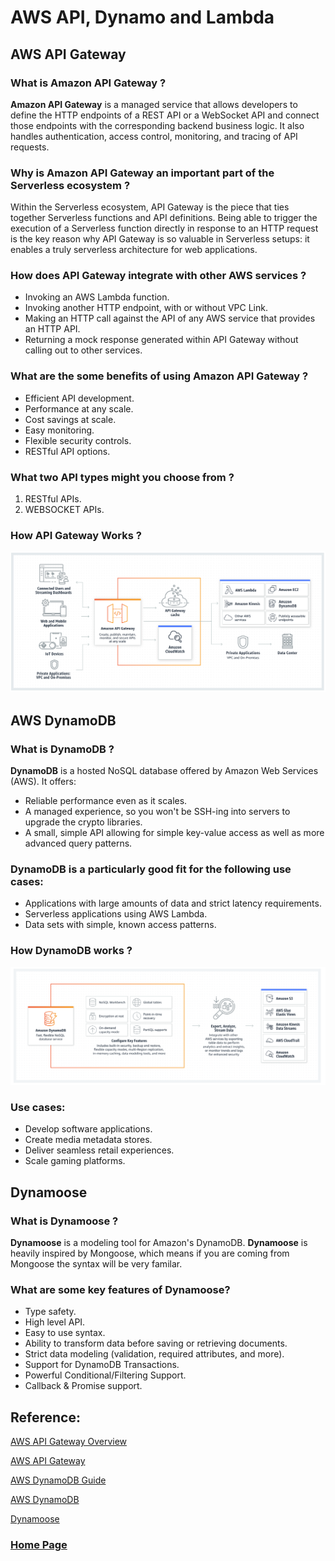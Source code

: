# AWS API, Dynamo and Lambda

## AWS API Gateway

### What is Amazon API Gateway ?
**Amazon API Gateway** is a managed service that allows developers to define the HTTP endpoints of a REST API or a WebSocket API and connect those endpoints with the corresponding backend business logic. It also handles authentication, access control, monitoring, and tracing of API requests.

### Why is Amazon API Gateway an important part of the Serverless ecosystem ?
Within the Serverless ecosystem, API Gateway is the piece that ties together Serverless functions and API definitions. Being able to trigger the execution of a Serverless function directly in response to an HTTP request is the key reason why API Gateway is so valuable in Serverless setups: it enables a truly serverless architecture for web applications. 

### How does API Gateway integrate with other AWS services ?
- Invoking an AWS Lambda function.
- Invoking another HTTP endpoint, with or without VPC Link.
- Making an HTTP call against the API of any AWS service that provides an HTTP API.
- Returning a mock response generated within API Gateway without calling out to other services.

### What are the some benefits of using Amazon API Gateway ?
- Efficient API development.
- Performance at any scale.
- Cost savings at scale.
- Easy monitoring.
- Flexible security controls.
- RESTful API options.

### What two API types might you choose from ?
1. RESTful APIs.
2. WEBSOCKET APIs.

### How API Gateway Works ?

![](./images/read19a.PNG)

## AWS DynamoDB

### What is DynamoDB ? 
**DynamoDB** is a hosted NoSQL database offered by Amazon Web Services (AWS). It offers:
- Reliable performance even as it scales.
- A managed experience, so you won't be SSH-ing into servers to upgrade the crypto libraries.
- A small, simple API allowing for simple key-value access as well as more advanced query patterns.

### DynamoDB is a particularly good fit for the following use cases:
- Applications with large amounts of data and strict latency requirements.
- Serverless applications using AWS Lambda.
- Data sets with simple, known access patterns.

### How DynamoDB works ?

![](./images/read19b.PNG)

### Use cases:
- Develop software applications.
- Create media metadata stores.
- Deliver seamless retail experiences.
- Scale gaming platforms.

## Dynamoose

### What is Dynamoose ?
**Dynamoose** is a modeling tool for Amazon's DynamoDB. **Dynamoose** is heavily inspired by Mongoose, which means if you are coming from Mongoose the syntax will be very familar.

### What are some key features of Dynamoose?
- Type safety.
- High level API.
- Easy to use syntax.
- Ability to transform data before saving or retrieving documents.
- Strict data modeling (validation, required attributes, and more).
- Support for DynamoDB Transactions.
- Powerful Conditional/Filtering Support.
- Callback & Promise support.

## Reference:

[AWS API Gateway Overview](https://www.serverless.com/guides/amazon-api-gateway)

[AWS API Gateway](https://aws.amazon.com/api-gateway/)

[AWS DynamoDB Guide](https://www.dynamodbguide.com/what-is-dynamo-db/)

[AWS DynamoDB](https://aws.amazon.com/dynamodb/)

[Dynamoose](https://www.serverless.com/guides/amazon-api-gateway)

### [Home Page](./README.md)
